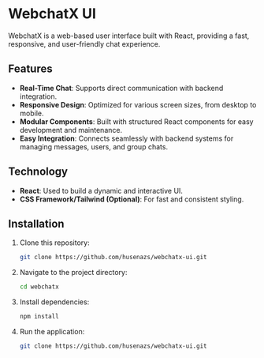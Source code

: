 # WebchatX UI

WebchatX is a web-based user interface built with React, providing a fast, responsive, and user-friendly chat experience.

## Features

- **Real-Time Chat**: Supports direct communication with backend integration.
- **Responsive Design**: Optimized for various screen sizes, from desktop to mobile.
- **Modular Components**: Built with structured React components for easy development and maintenance.
- **Easy Integration**: Connects seamlessly with backend systems for managing messages, users, and group chats.

## Technology

- **React**: Used to build a dynamic and interactive UI.
- **CSS Framework/Tailwind (Optional)**: For fast and consistent styling.

## Installation

1. Clone this repository:
   ```bash
   git clone https://github.com/husenazs/webchatx-ui.git

2. Navigate to the project directory:
   ```bash
   cd webchatx
   
3. Install dependencies:
   ```bash
   npm install

4. Run the application:
   ```bash
   git clone https://github.com/husenazs/webchatx-ui.git
